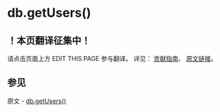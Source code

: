 # db.getUsers()

## ！本页翻译征集中！

请点击页面上方 EDIT THIS PAGE 参与翻译。
详见：
[贡献指南]( https://github.com/JinMuInfo/MongoDB-Manual-zh/blob/master/CONTRIBUTING.md )、
[原文链接](  https://docs.mongodb.com/manual/reference/method/db.getUsers/  )。

## 参见

原文 - [db.getUsers()]( https://docs.mongodb.com/manual/reference/method/db.getUsers/ )

